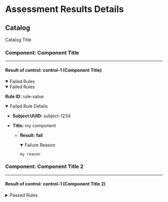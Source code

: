 # Assessment Results Details

## Catalog

Catalog Title

### Component: Component Title

-------------------------------------------------------

#### Result of control: control-1 (Component Title)
<details open>
<summary> Failed Rules</summary>
<details open>
<summary> Failed Rules</summary>

**Rule ID:** rule-value

<details open>
<summary>Failed Rule Details</summary>

- **Subject UUID:** subject-1234
- **Title:** my component

  - **Result: fail**
    <details open>
    <summary>Failure Reason</summary>

    ```text
    my reason
    ```

    </details>
</details>
</details>

</details>

### Component: Component Title 2

-------------------------------------------------------

#### Result of control: control-1 (Component Title 2)
<details>
<summary> Passed Rules</summary>

**Rule ID:** rule-value-2

<details>
<summary>Passed Rule Details</summary>

- **Subject UUID:** subject-1234
- **Title:** my resource

  - **Result: pass**
    <details>
    <summary>Details</summary>

    ```text
    my reason
    ```

    </details>
</details>
</details>
